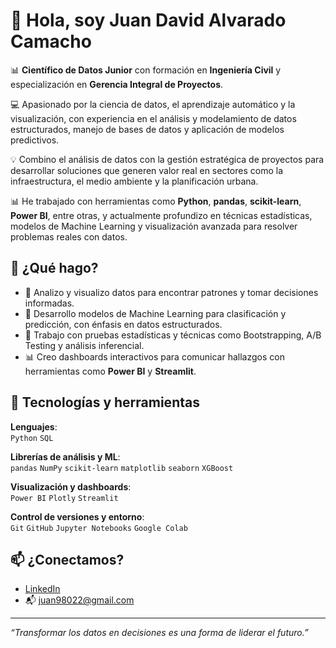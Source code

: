 # 👋 Hola, soy Juan David Alvarado Camacho

📊 **Científico de Datos Junior** con formación en **Ingeniería Civil** y especialización en **Gerencia Integral de Proyectos**.

💻 Apasionado por la ciencia de datos, el aprendizaje automático y la visualización, con experiencia en el análisis y modelamiento de datos estructurados, manejo de bases de datos y aplicación de modelos predictivos.

💡 Combino el análisis de datos con la gestión estratégica de proyectos para desarrollar soluciones que generen valor real en sectores como la infraestructura, el medio ambiente y la planificación urbana.

📊 He trabajado con herramientas como **Python**, **pandas**, **scikit-learn**, **Power BI**, entre otras, y actualmente profundizo en técnicas estadísticas, modelos de Machine Learning y visualización avanzada para resolver problemas reales con datos.

## 🚀 ¿Qué hago?

- 🔎 Analizo y visualizo datos para encontrar patrones y tomar decisiones informadas.
- 🤖 Desarrollo modelos de Machine Learning para clasificación y predicción, con énfasis en datos estructurados.
- 🧪 Trabajo con pruebas estadísticas y técnicas como Bootstrapping, A/B Testing y análisis inferencial.
- 📊 Creo dashboards interactivos para comunicar hallazgos con herramientas como **Power BI** y **Streamlit**.

## 🧰 Tecnologías y herramientas

**Lenguajes**:  
`Python` `SQL`

**Librerías de análisis y ML**:  
`pandas` `NumPy` `scikit-learn` `matplotlib` `seaborn` `XGBoost`

**Visualización y dashboards**:  
`Power BI` `Plotly` `Streamlit`

**Control de versiones y entorno**:  
`Git` `GitHub` `Jupyter Notebooks` `Google Colab`

## 📫 ¿Conectamos?

- [LinkedIn](linkedin.com/in/juan-alvarado-camacho)  
- 📬 juan98022@gmail.com

---

_“Transformar los datos en decisiones es una forma de liderar el futuro.”_

